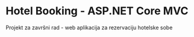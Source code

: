 # Hotel Booking - ASP.NET Core MVC

Projekt za završni rad - web aplikacija za rezervaciju hotelske sobe
